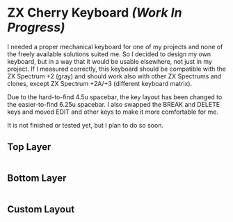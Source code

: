 # ZX Cherry Keyboard _(Work In Progress)_

I needed a proper mechanical keyboard for one of my projects and none of the freely available solutions suited me. So I decided to design my own keyboard, but in a way that it would be usable elsewhere, not just in my project. If I measured correctly, this keyboard should be compatible with the ZX Spectrum +2 (gray) and should work also with other ZX Spectrums and clones, except ZX Spectrum +2A/+3 (different keyboard matrix). 

Due to the hard-to-find 4.5u spacebar, the key layout has been changed to the easier-to-find 6.25u spacebar. I also swapped the BREAK and DELETE keys and moved EDIT and other keys to make it more comfortable for me.

It is not finished or tested yet, but I plan to do so soon.

## Top Layer
![]()

## Bottom Layer
![]()

## Custom Layout
![]()
